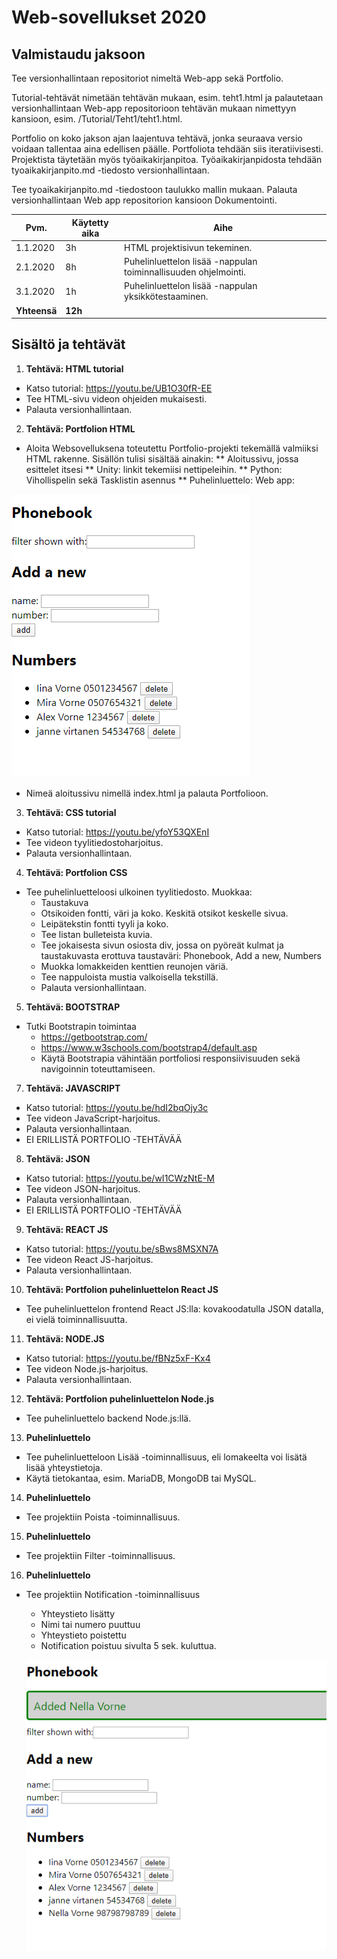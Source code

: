 
# Web-sovellukset 2020 

## Valmistaudu jaksoon
Tee versionhallintaan repositoriot nimeltä Web-app sekä Portfolio.

Tutorial-tehtävät nimetään tehtävän mukaan, esim. teht1.html ja palautetaan versionhallintaan Web-app repositorioon tehtävän mukaan nimettyyn kansioon, esim. /Tutorial/Teht1/teht1.html. 
  
Portfolio on koko jakson ajan laajentuva tehtävä, jonka seuraava versio voidaan tallentaa aina edellisen päälle. Portfoliota tehdään siis iteratiivisesti. Projektista täytetään myös työaikakirjanpitoa. Työaikakirjanpidosta tehdään tyoaikakirjanpito.md -tiedosto versionhallintaan.  

Tee tyoaikakirjanpito.md -tiedostoon taulukko mallin mukaan. Palauta versionhallintaan Web app repositorion kansioon Dokumentointi. 

| Pvm. | Käytetty aika | Aihe |
| ------------- | ------------- | ------------- |
| 1.1.2020 | 3h  | HTML projektisivun tekeminen. |
| 2.1.2020 | 8h  | Puhelinluettelon lisää -nappulan toiminnallisuuden ohjelmointi.  |
| 3.1.2020 | 1h  | Puhelinluettelon lisää -nappulan yksikkötestaaminen. |
| **Yhteensä** | **12h** |  |  
 
## Sisältö ja tehtävät
1. **Tehtävä: HTML tutorial**
  * Katso tutorial: https://youtu.be/UB1O30fR-EE
  * Tee HTML-sivu videon ohjeiden mukaisesti.
  * Palauta versionhallintaan.  
2. **Tehtävä: Portfolion HTML** 
  * Aloita Websovelluksena toteutettu Portfolio-projekti tekemällä valmiiksi HTML rakenne. Sisällön tulisi sisältää ainakin:
  ** Aloitussivu, jossa esittelet itsesi 
  ** Unity: linkit tekemiisi nettipeleihin.
  ** Python: Vihollispelin sekä Tasklistin asennus 
  ** Puhelinluettelo: Web app:
  
![HTML](HTML.png)

* Nimeä aloitussivu nimellä index.html ja palauta Portfolioon.

3. **Tehtävä: CSS tutorial**
  * Katso tutorial: https://youtu.be/yfoY53QXEnI
  * Tee videon tyylitiedostoharjoitus.
  * Palauta versionhallintaan.
  
4. **Tehtävä: Portfolion CSS** 
  * Tee puhelinluetteloosi ulkoinen tyylitiedosto. Muokkaa:
    * Taustakuva
    * Otsikoiden fontti, väri ja koko. Keskitä otsikot keskelle sivua. 
    * Leipätekstin fontti tyyli ja koko.
    * Tee listan bulleteista kuvia.
    * Tee jokaisesta sivun osiosta div, jossa on pyöreät kulmat ja taustakuvasta erottuva taustaväri: Phonebook, Add a new, Numbers
    * Muokka lomakkeiden kenttien reunojen väriä.
    * Tee nappuloista mustia valkoisella tekstillä.
    * Palauta versionhallintaan.

5. **Tehtävä: BOOTSTRAP**
  * Tutki Bootstrapin toimintaa
    * https://getbootstrap.com/
    * https://www.w3schools.com/bootstrap4/default.asp
    * Käytä Bootstrapia vähintään portfoliosi responsiivisuuden sekä navigoinnin toteuttamiseen.  

7. **Tehtävä: JAVASCRIPT**
  * Katso tutorial: https://youtu.be/hdI2bqOjy3c
  * Tee videon JavaScript-harjoitus.
  * Palauta versionhallintaan.
  * EI ERILLISTÄ PORTFOLIO -TEHTÄVÄÄ

8. **Tehtävä: JSON**
  * Katso tutorial: https://youtu.be/wI1CWzNtE-M
  * Tee videon JSON-harjoitus.
  * Palauta versionhallintaan.
  * EI ERILLISTÄ PORTFOLIO -TEHTÄVÄÄ

9. **Tehtävä: REACT JS**
  * Katso tutorial: https://youtu.be/sBws8MSXN7A
  * Tee videon React JS-harjoitus.
  * Palauta versionhallintaan.
  
10. **Tehtävä: Portfolion puhelinluettelon React JS** 
  * Tee puhelinluettelon frontend React JS:lla: kovakoodatulla JSON datalla, ei vielä toiminnallisuutta.
    
11. **Tehtävä: NODE.JS**
  * Katso tutorial: https://youtu.be/fBNz5xF-Kx4
  * Tee videon Node.js-harjoitus.
  * Palauta versionhallintaan.
  
12. **Tehtävä: Portfolion puhelinluettelon Node.js** 
  * Tee puhelinluettelo backend Node.js:llä.

13. **Puhelinluettelo**
  * Tee puhelinluetteloon Lisää -toiminnallisuus, eli lomakeelta voi lisätä lisää yhteystietoja. 
  * Käytä tietokantaa, esim. MariaDB, MongoDB tai MySQL.

14. **Puhelinluettelo**
  * Tee projektiin Poista -toiminnallisuus.

15. **Puhelinluettelo**
  * Tee projektiin Filter -toiminnallisuus.

16. **Puhelinluettelo**
  * Tee projektiin Notification -toiminnallisuus
    * Yhteystieto lisätty
    * Nimi tai numero puuttuu
    * Yhteystieto poistettu 
    * Notification poistuu sivulta 5 sek. kuluttua.

    ![ADDED](added.png)


